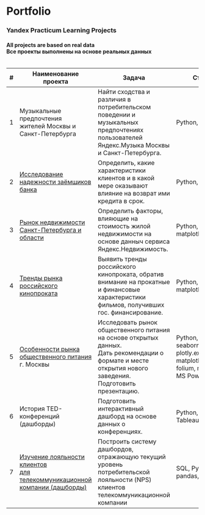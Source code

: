 # Portfolio
### Yandex Practicum Learning Projects
#### All projects are based on real data <br> Все проекты выполнены на основе реальных данных <br><br>


| # |  Наименование проекта                                                                    |    Задача     |    Стек     |
|---|------------------------------------------------------------------------------------------|---------------|-------------|
|1  |<br>Музыкальные предпочтения <br> жителей Москвы и Санкт-Петербурга<br><br>               |Найти сходства и различия в потребительском поведении и музыкальных предпочтениях пользователей Яндекс.Музыка Москвы и Санкт-Петербурга.|Python, pandas|
|2  |<br>[Исследование надежности заёмщиков банка](Project_2_Borrower_reliability)<br><br>                                       |Определить, какие характеристики клиентов и в какой мере оказывают влияние на возврат ими кредита в срок.|Python, pandas|
|3  |<br>[Рынок недвижимости Санкт-Петербурга и области](Portfolio/Yandex-3-Real-estate)<br><br>                                 |Определить факторы, влияющие на стоимость жилой недвижимости на основе данныч сервиса Яндекс.Недвижимость.|Python, pandas, matplotlib.pyplot|
|4  |<br>[Тренды рынка российского кинопроката](Project_4_Film_distribution)<br><br>                                          |Выявить тренды российского кинопроката, обратив внимание на прокатные и финансовые характеристики фильмов, получивших гос. финансирование.|Python, pandas, matplotlib.pyplot|
|5  |<br>[Особенности рынка общественного питания](Project_6_Eateries_in_Moscow) г. Москвы<br><br>                             |Исследовать рынок общественного питания на основе открытых данных.<br>Дать рекомендации о формате и месте открытия нового заведения. Подготовить презентацию.|Python, pandas, seaborn, plotly.express, matplotlib, folium, numpy, MS PowerPoint| 
|6  |<br>История TED-конференций (дашборды)<br><br>                                            |Подготовить интерактивный дашборд на основе данных о конференциях.|Python, pandas, Tableau|
|7  |<br>[Изучение лояльности клиентов <br> для телекоммуникационной компании (дашборды)](Project_8_Net_Promoter_Score_for_Telecom)<br><br>|Построить систему дашбордов, отражающую текущий уровень потребительской лояльности (NPS) клиентов телекоммуникационной компании|SQL, Python, pandas, Tableau|


